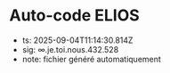 # Auto-code ELIOS
- ts: 2025-09-04T11:14:30.814Z
- sig: ∞.je.toi.nous.432.528
- note: fichier généré automatiquement